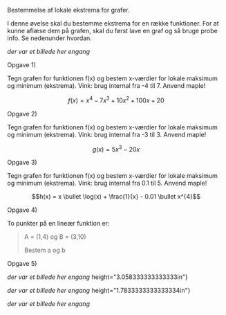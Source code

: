 Bestemmelse af lokale ekstrema for grafer.

I denne øvelse skal du bestemme ekstrema for en række funktioner. For at
kunne aflæse dem på grafen, skal du først lave en graf og så bruge probe
info. Se nedenunder hvordan.

*der var et billede her engang*

Opgave 1)

Tegn grafen for funktionen f(x) og bestem x-værdier for lokale maksimum
og minimum (ekstrema). Vink: brug internal fra -4 til 7. Anvend maple!

$$f(x) = x^{4} - 7x^{3} + 10x^{2} + 100x + 20$$

Opgave 2)

Tegn grafen for funktionen f(x) og bestem x-værdier for lokale maksimum
og minimum (ekstrema). Vink: brug internal fra -3 til 3. Anvend maple!

$$g(x) = 5x^{3} - 20x$$

Opgave 3)

Tegn grafen for funktionen f(x) og bestem x-værdier for lokale maksimum
og minimum (ekstrema). Vink: brug internal fra 0.1 til 5. Anvend maple!

$$h(x) = x \bullet \log(x) + \frac{1}{x} - 0.01 \bullet x^{4}$$

Opgave 4)

To punkter på en lineær funktion er:

> A = (1,4) og B = (3,10)
>
> Bestem a og b

Opgave 5)

*der var et billede her engang*
height="3.058333333333333in"}

*der var et billede her engang*
height="1.7833333333333334in"}

*der var et billede her engang*
